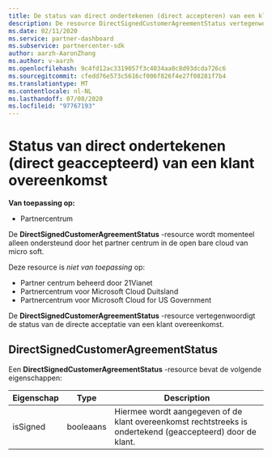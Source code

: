```yaml
---
title: De status van direct ondertekenen (direct accepteren) van een klant overeenkomst.
description: De resource DirectSignedCustomerAgreementStatus vertegenwoordigt de status van de directe ondertekening (directe acceptatie) van een klant overeenkomst.
ms.date: 02/11/2020
ms.service: partner-dashboard
ms.subservice: partnercenter-sdk
author: aarzh-AaronZhang
ms.author: v-aarzh
ms.openlocfilehash: 9c4fd12ac3319057f3c4034aa0c8d93dcda726c6
ms.sourcegitcommit: cfedd76e573c5616cf006f826f4e27f08281f7b4
ms.translationtype: MT
ms.contentlocale: nl-NL
ms.lasthandoff: 07/08/2020
ms.locfileid: "97767193"
---
```

# <a name="direct-signing-direct-acceptance-status-of-a-customer-agreement"></a>Status van direct ondertekenen (direct geaccepteerd) van een klant overeenkomst

**Van toepassing op:**

- Partnercentrum

De **DirectSignedCustomerAgreementStatus** -resource wordt momenteel alleen ondersteund door het partner centrum in de open bare cloud van micro soft.

Deze resource is *niet van toepassing* op:

- Partner centrum beheerd door 21Vianet
- Partnercentrum voor Microsoft Cloud Duitsland
- Partnercentrum voor Microsoft Cloud for US Government

De **DirectSignedCustomerAgreementStatus** -resource vertegenwoordigt de status van de directe acceptatie van een klant overeenkomst.

## <a name="directsignedcustomeragreementstatus"></a>DirectSignedCustomerAgreementStatus

Een **DirectSignedCustomerAgreementStatus** -resource bevat de volgende eigenschappen:

| Eigenschap       | Type   | Description                                                                                               |
|----------------|--------|-----------------------------------------------------------------------------------------------------------|
| isSigned | booleaans | Hiermee wordt aangegeven of de klant overeenkomst rechtstreeks is ondertekend (geaccepteerd) door de klant. |
